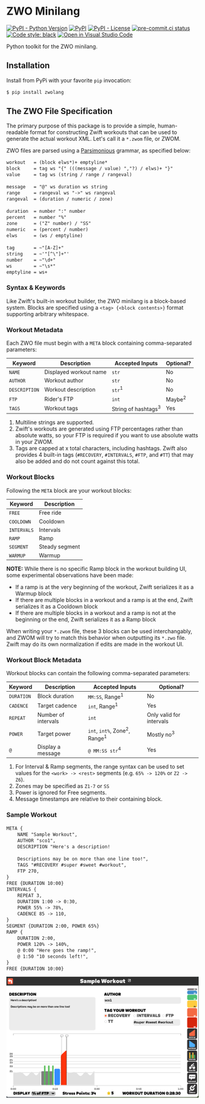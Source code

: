 # ZWO Minilang
[![PyPI - Python Version](https://img.shields.io/pypi/pyversions/zwolang)](https://pypi.org/project/zwolang/)
[![PyPI](https://img.shields.io/pypi/v/zwolang)](https://pypi.org/project/zwolang/)
[![PyPI - License](https://img.shields.io/pypi/l/zwolang?color=magenta)](https://github.com/sco1/zwolang/blob/master/LICENSE)
[![pre-commit.ci status](https://results.pre-commit.ci/badge/github/sco1/zwolang/main.svg)](https://results.pre-commit.ci/latest/github/sco1/zwolang/main)
[![Code style: black](https://img.shields.io/badge/code%20style-black-black)](https://github.com/psf/black)
[![Open in Visual Studio Code](https://img.shields.io/badge/Open%20in-VSCode.dev-blue)](https://vscode.dev/github.com/sco1/zwolang)

Python toolkit for the ZWO minilang.

## Installation
Install from PyPi with your favorite `pip` invocation:

```bash
$ pip install zwolang
```

## The ZWO File Specification
The primary purpose of this package is to provide a simple, human-readable format for constructing Zwift workouts that can be used to generate the actual workout XML. Let's call it a `*.zwom` file, or ZWOM.

ZWO files are parsed using a [Parsimonious](https://github.com/erikrose/parsimonious) grammar, as specified below:
<!-- [[[cog
from textwrap import dedent
import cog
from zwo.parser import RAW_GRAMMAR
cog.out(
    f"```{dedent(RAW_GRAMMAR)}```"
)
]]] -->
```
workout   = (block elws*)+ emptyline*
block     = tag ws "{" (((message / value) ","?) / elws)+ "}"
value     = tag ws (string / range / rangeval)

message   = "@" ws duration ws string
range     = rangeval ws "->" ws rangeval
rangeval  = (duration / numeric / zone)

duration  = number ":" number
percent   = number "%"
zone      = ("Z" number) / "SS"
numeric   = (percent / number)
elws      = (ws / emptyline)

tag       = ~"[A-Z]+"
string    = ~'"[^\"]+"'
number    = ~"\d+"
ws        = ~"\s*"
emptyline = ws+
```
<!-- [[[end]]] -->

### Syntax & Keywords
Like Zwift's built-in workout builder, the ZWO minilang is a block-based system. Blocks are specified using a `<tag> {<block contents>}` format supporting arbitrary whitespace.

### Workout Metadata
Each ZWO file must begin with a `META` block containing comma-separated parameters:

| Keyword       | Description             | Accepted Inputs                | Optional?         |
|---------------|-------------------------|--------------------------------|-------------------|
| `NAME`        | Displayed workout name  | `str`                          | No                |
| `AUTHOR`      | Workout author          | `str`                          | No                |
| `DESCRIPTION` | Workout description     | `str`<sup>1</sup>              | No                |
| `FTP`         | Rider's FTP             | `int`                          | Maybe<sup>2</sup> |
| `TAGS`        | Workout tags            | String of hashtags<sup>3</sup> | Yes               |

1. Multiline strings are supported.
2. Zwift's workouts are generated using FTP percentages rather than absolute watts, so your FTP is required if you want to use absolute watts in your ZWOM.
3. Tags are capped at x total characters, including hashtags. Zwift also provides 4 built-in tags (`#RECOVERY`, `#INTERVALS`, `#FTP`, and `#TT`) that may also be added and do not count against this total.

### Workout Blocks
Following the `META` block are your workout blocks:

| Keyword     | Description        |
|-------------|--------------------|
| `FREE`      | Free ride          |
| `COOLDOWN`  | Cooldown           |
| `INTERVALS` | Intervals          |
| `RAMP`      | Ramp               |
| `SEGMENT`   | Steady segment     |
| `WARMUP`    | Warmup             |

**NOTE:** While there is no specific Ramp block in the workout building UI, some experimental observations have been made:
  * If a ramp is at the very beginning of the workout, Zwift serializes it as a Warmup block
  * If there are multiple blocks in a workout and a ramp is at the end, Zwift serializes it as a Cooldown block
  * If there are multiple blocks in a workout and a ramp is not at the beginning or the end, Zwift serializes it as a Ramp block

When writing your `*.zwom` file, these 3 blocks can be used interchangably, and ZWOM will try to match this behavior when outputting its `*.zwo` file. Zwift may do its own normalization if edits are made in the workout UI.

### Workout Block Metadata
Workout blocks can contain the following comma-separated parameters:

| Keyword    | Description         | Accepted Inputs                                    | Optional?                |
|------------|---------------------|----------------------------------------------------|--------------------------|
| `DURATION` | Block duration      | `MM:SS`, Range<sup>1</sup>                         | No                       |
| `CADENCE`  | Target cadence      | `int`, Range<sup>1</sup>                           | Yes                      |
| `REPEAT`   | Number of intervals | `int`                                              | Only valid for intervals |
| `POWER`    | Target power        | `int`, `int%`, Zone<sup>2</sup>, Range<sup>1</sup> | Mostly no<sup>3</sup>    |
| `@`        | Display a message   | `@ MM:SS str`<sup>4</sup>                          | Yes                      |

1. For Interval & Ramp segments, the range syntax can be used to set values for the `<work> -> <rest>` segments (e.g. `65% -> 120%` or `Z2 -> Z6`).
2. Zones may be specified as `Z1-7` or `SS`
3. Power is ignored for Free segments.
4. Message timestamps are relative to their containing block.


### Sample Workout
```
META {
    NAME "Sample Workout",
    AUTHOR "sco1",
    DESCRIPTION "Here's a description!

    Descriptions may be on more than one line too!",
    TAGS "#RECOVERY #super #sweet #workout",
    FTP 270,
}
FREE {DURATION 10:00}
INTERVALS {
    REPEAT 3,
    DURATION 1:00 -> 0:30,
    POWER 55% -> 78%,
    CADENCE 85 -> 110,
}
SEGMENT {DURATION 2:00, POWER 65%}
RAMP {
    DURATION 2:00,
    POWER 120% -> 140%,
    @ 0:00 "Here goes the ramp!",
    @ 1:50 "10 seconds left!",
}
FREE {DURATION 10:00}
```

![Workout Screenshot](https://raw.githubusercontent.com/sco1/sco1.github.io/master/zwo/sample_zwift_workout.png)
